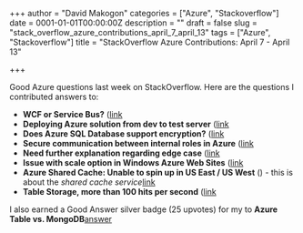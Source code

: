 +++
author = "David Makogon"
categories = ["Azure", "Stackoverflow"]
date = 0001-01-01T00:00:00Z
description = ""
draft = false
slug = "stack_overflow_azure_contributions_april_7_april_13"
tags = ["Azure", "Stackoverflow"]
title = "StackOverflow Azure Contributions: April 7 - April 13"

+++


Good Azure questions last week on StackOverflow. Here are the questions I contributed answers to:

* **WCF or Service Bus?** ([link](http://stackoverflow.com/a/15972164/272109)
* **Deploying Azure solution from dev to test server** ([link](http://stackoverflow.com/a/15971726/272109)
* **Does Azure SQL Database support encryption?** ([link](http://stackoverflow.com/a/15914591/272109)
* **Secure communication between internal roles in Azure** ([link](http://stackoverflow.com/a/15907265/272109)
* **Need further explanation regarding edge case** ([link](http://stackoverflow.com/a/15890143/272109)
* **Issue with scale option in Windows Azure Web Sites** ([link](http://stackoverflow.com/questions/15885986/issue-with-scale-option-in-windows-azure-websites-waws/15887252#15887252)
* **Azure Shared Cache: Unable to spin up in US East / US West** () - this is about the _shared cache service_[link](http://stackoverflow.com/questions/15882858/in-windows-azure-shared-caching-unable-to-spin-up-a-cache-in-regions-us-east-or/15884070#15884070)
* **Table Storage, more than 100 hits per second** ([link](http://stackoverflow.com/a/15870289/272109)

I also earned a Good Answer silver badge (25 upvotes) for my to **Azure Table vs. MongoDB**[answer](http://stackoverflow.com/a/7997456/272109)

